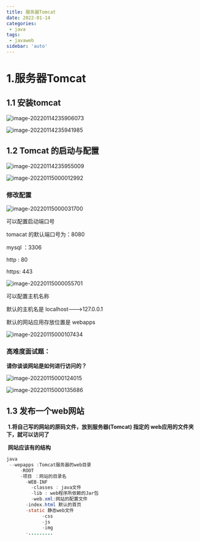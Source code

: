 ```yaml
---
title: 服务器Tomcat
date: 2022-01-14
categories:
 - java
tags:
 - javaweb
sidebar: 'auto'
---
```

# 1.服务器Tomcat

##   1.1 安装tomcat

![image-20220114235906073](http://yishenlaoban-img.test.upcdn.net/image_my/image-20220114235906073.png)

![image-20220114235941985](http://yishenlaoban-img.test.upcdn.net/image_my/image-20220114235941985.png)

## 1.2 Tomcat 的启动与配置

![image-20220114235955009](http://yishenlaoban-img.test.upcdn.net/image_my/image-20220114235955009.png)

![image-20220115000012992](http://yishenlaoban-img.test.upcdn.net/image_my/image-20220115000012992.png)



###  修改配置

![image-20220115000031700](http://yishenlaoban-img.test.upcdn.net/image_my/image-20220115000031700.png)   

可以配置启动端口号

tomacat 的默认端口号为：8080

mysql ：3306

http : 80

https: 443

![image-20220115000055701](http://yishenlaoban-img.test.upcdn.net/image_my/image-20220115000055701.png)



可以配置主机名称

默认的主机名是  localhost--->127.0.0.1

默认的网站应用存放位置是 webapps

![image-20220115000107434](http://yishenlaoban-img.test.upcdn.net/image_my/image-20220115000107434.png)

### 高难度面试题：

**请你谈谈网站是如何进行访问的？**

![image-20220115000124015](http://yishenlaoban-img.test.upcdn.net/image_my/image-20220115000124015.png)

![image-20220115000135686](http://yishenlaoban-img.test.upcdn.net/image_my/image-20220115000135686.png)



## 1.3 发布一个web网站

​     **1.将自己写的网站的原码文件，放到服务器(Tomcat) 指定的 web应用的文件夹下，就可以访问了**

​    **网站应该有的结构**

```java
java
 --wepapps :Tomcat服务器的web目录
     -ROOT
     -项目 ：网站的目录名
       -WEB-INF
         -classes : java文件
         -lib : web程序所依赖的Jar包
         -web.xml:网站的配置文件
       -index.html 默认的首页
       -static 静态web文件
             -css
             -js
             -img
       -.........      
```

